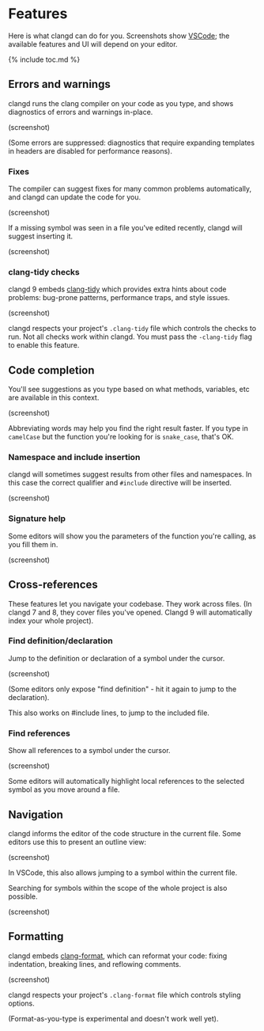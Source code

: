 # Features

Here is what clangd can do for you.
Screenshots show [VSCode](https://code.visualstudio.com/); the available
features and UI will depend on your editor.

{% include toc.md %}

## Errors and warnings

clangd runs the clang compiler on your code as you type, and shows diagnostics
of errors and warnings in-place.

(screenshot)

(Some errors are suppressed: diagnostics that require expanding templates in
headers are disabled for performance reasons).

### Fixes

The compiler can suggest fixes for many common problems automatically, and
clangd can update the code for you.

(screenshot)

If a missing symbol was seen in a file you've edited recently, clangd will
suggest inserting it.

(screenshot)

### clang-tidy checks

clangd 9 embeds [clang-tidy](https://clang.llvm.org/extra/clang-tidy/) which
provides extra hints about code problems: bug-prone patterns, performance traps,
and style issues.

(screenshot)

clangd respects your project's `.clang-tidy` file which controls the checks to
run. Not all checks work within clangd.
You must pass the `-clang-tidy` flag to enable this feature.


## Code completion

You'll see suggestions as you type based on what methods, variables, etc are
available in this context.

(screenshot)

Abbreviating words may help you find the right result faster. If you type in
`camelCase` but the function you're looking for is `snake_case`, that's OK.

### Namespace and include insertion

clangd will sometimes suggest results from other files and namespaces. In this
case the correct qualifier and `#include` directive will be inserted.

(screenshot)

### Signature help

Some editors will show you the parameters of the function you're calling, as
you fill them in.

(screenshot)


## Cross-references

These features let you navigate your codebase. They work across files.
(In clangd 7 and 8, they cover files you've opened. Clangd 9 will automatically
index your whole project).

### Find definition/declaration

Jump to the definition or declaration of a symbol under the cursor.

(screenshot)

(Some editors only expose "find definition" - hit it again to jump to the
declaration).

This also works on #include lines, to jump to the included file.

### Find references

Show all references to a symbol under the cursor.

(screenshot)

Some editors will automatically highlight local references to the selected
symbol as you move around a file.


## Navigation

clangd informs the editor of the code structure in the current file.
Some editors use this to present an outline view:

(screenshot)

In VSCode, this also allows jumping to a symbol within the current file.

Searching for symbols within the scope of the whole project is also possible.

(screenshot)


## Formatting

clangd embeds [clang-format](https://clang.llvm.org/docs/ClangFormat.html),
which can reformat your code: fixing indentation, breaking lines, and reflowing
comments.

(screenshot)

clangd respects your project's `.clang-format` file which controls styling
options.

(Format-as-you-type is experimental and doesn't work well yet).
